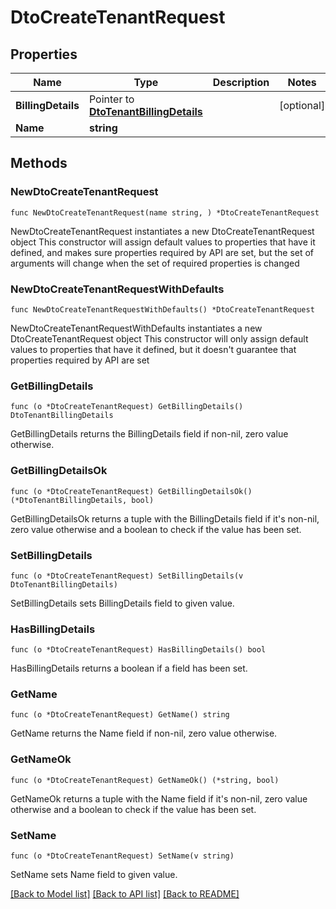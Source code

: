 # DtoCreateTenantRequest

## Properties

Name | Type | Description | Notes
------------ | ------------- | ------------- | -------------
**BillingDetails** | Pointer to [**DtoTenantBillingDetails**](DtoTenantBillingDetails.md) |  | [optional] 
**Name** | **string** |  | 

## Methods

### NewDtoCreateTenantRequest

`func NewDtoCreateTenantRequest(name string, ) *DtoCreateTenantRequest`

NewDtoCreateTenantRequest instantiates a new DtoCreateTenantRequest object
This constructor will assign default values to properties that have it defined,
and makes sure properties required by API are set, but the set of arguments
will change when the set of required properties is changed

### NewDtoCreateTenantRequestWithDefaults

`func NewDtoCreateTenantRequestWithDefaults() *DtoCreateTenantRequest`

NewDtoCreateTenantRequestWithDefaults instantiates a new DtoCreateTenantRequest object
This constructor will only assign default values to properties that have it defined,
but it doesn't guarantee that properties required by API are set

### GetBillingDetails

`func (o *DtoCreateTenantRequest) GetBillingDetails() DtoTenantBillingDetails`

GetBillingDetails returns the BillingDetails field if non-nil, zero value otherwise.

### GetBillingDetailsOk

`func (o *DtoCreateTenantRequest) GetBillingDetailsOk() (*DtoTenantBillingDetails, bool)`

GetBillingDetailsOk returns a tuple with the BillingDetails field if it's non-nil, zero value otherwise
and a boolean to check if the value has been set.

### SetBillingDetails

`func (o *DtoCreateTenantRequest) SetBillingDetails(v DtoTenantBillingDetails)`

SetBillingDetails sets BillingDetails field to given value.

### HasBillingDetails

`func (o *DtoCreateTenantRequest) HasBillingDetails() bool`

HasBillingDetails returns a boolean if a field has been set.

### GetName

`func (o *DtoCreateTenantRequest) GetName() string`

GetName returns the Name field if non-nil, zero value otherwise.

### GetNameOk

`func (o *DtoCreateTenantRequest) GetNameOk() (*string, bool)`

GetNameOk returns a tuple with the Name field if it's non-nil, zero value otherwise
and a boolean to check if the value has been set.

### SetName

`func (o *DtoCreateTenantRequest) SetName(v string)`

SetName sets Name field to given value.



[[Back to Model list]](../README.md#documentation-for-models) [[Back to API list]](../README.md#documentation-for-api-endpoints) [[Back to README]](../README.md)


